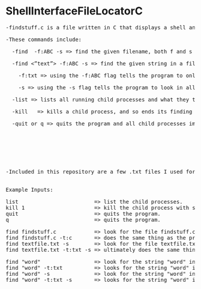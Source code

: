 # ShellInterfaceFileLocatorC <br />
<pre>
-findstuff.c is a file written in C that displays a shell and allows for commands to find files. <br />
-These commands include: <br />
  -find <filename> -f:ABC -s => find the given filename, both f and s are optional arguments. <br />
  -find <”text”> -f:ABC -s => find the given string in a file, both f and s are optional arguments.<br />
    -f:txt => using the -f:ABC flag tells the program to only looks at or in files with the ABC extension.<br />
    -s => using the -s flag tells the program to look in all sub-directories of the current directory for the string or filename.<br />
  -list => lists all running child processes and what they try to do. Also displays their serial number.<br />
  -kill <num>  => kills a child process, and so ends its finding attemps. In order to get the num argument, use list.<br />
  -quit or q => quits the program and all child processes immediately.<br />
  
  <br />
  <br />
  
-Included in this repository are a few .txt files I used for testing as well as a sub-directory I used for testing.<br />

Example Inputs:

list                        => list the child processes.
kill 1                      => kill the child process with serial number 1.
quit                        => quits the program.
q                           => quits the program.

find findstuff.c            => look for the file findstuff.c in the current directory.
find findstuff.c -t:c       => does the same thing as the previous line (file extension already specified).
find textfile.txt -s        => look for the file textfile.txt in all sub-directories and the current one.
find textfile.txt -t:txt -s => ultimately does the same thing as the previous line (file ending already specified).

find "word"                 => look for the string "word" in all files in the current directory.
find "word" -t:txt          => looks for the string "word" in the current directory, but only in files that have the extension txt.
find "word" -s              => look for the string "word" in all sub-directories and the current one.
find "word" -t:txt -s       => looks for the string "word" in all sub-directories and the current one, but only in files that have the extension txt.
  
  
  

<pre>
